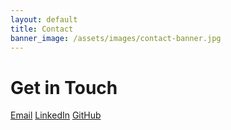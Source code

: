 ```yaml
---
layout: default
title: Contact
banner_image: /assets/images/contact-banner.jpg
---
```


# Get in Touch

<div class="contact-links">
  <a href="mailto:sam.vanspriell@gmail.com">Email</a>
  <a href="https://www.linkedin.com/in/samvanspriell/">LinkedIn</a>
  <a href="https://github.com/samvansp">GitHub</a>
</div>
